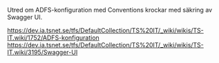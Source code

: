 ﻿Utred om ADFS-konfiguration med Conventions krockar med säkring av Swagger UI.

https://dev.ia.tsnet.se/tfs/DefaultCollection/TS%20IT/_wiki/wikis/TS-IT.wiki/1752/ADFS-konfiguration
https://dev.ia.tsnet.se/tfs/DefaultCollection/TS%20IT/_wiki/wikis/TS-IT.wiki/3195/Swagger-UI

